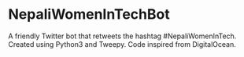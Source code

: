 # NepaliWomenInTechBot
A friendly Twitter bot that retweets the hashtag #NepaliWomenInTech. Created using Python3 and Tweepy. Code inspired from DigitalOcean. 
